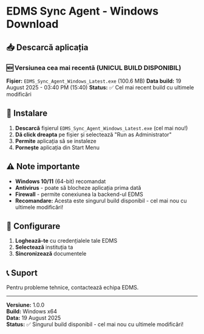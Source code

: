 # EDMS Sync Agent - Windows Download

## 📥 Descarcă aplicația

### 🆕 Versiunea cea mai recentă (UNICUL BUILD DISPONIBIL)
**Fișier:** `EDMS_Sync_Agent_Windows_Latest.exe` (100.6 MB)
**Data build:** 19 August 2025 - 03:40 PM (15:40)
**Status:** ✅ Cel mai recent build cu ultimele modificări

## 🚀 Instalare

1. **Descarcă** fișierul `EDMS_Sync_Agent_Windows_Latest.exe` (cel mai nou!)
2. **Dă click dreapta** pe fișier și selectează "Run as Administrator"
3. **Permite** aplicația să se instaleze
4. **Pornește** aplicația din Start Menu

## ⚠️ Note importante

- **Windows 10/11** (64-bit) recomandat
- **Antivirus** - poate să blocheze aplicația prima dată
- **Firewall** - permite conexiunea la backend-ul EDMS
- **Recomandare:** Acesta este singurul build disponibil - cel mai nou cu ultimele modificări!

## 🔧 Configurare

1. **Loghează-te** cu credențialele tale EDMS
2. **Selectează** instituția ta
3. **Sincronizează** documentele

## 📞 Suport

Pentru probleme tehnice, contactează echipa EDMS.

---
**Versiune:** 1.0.0  
**Build:** Windows x64  
**Data:** 19 August 2025  
**Status:** ✅ Singurul build disponibil - cel mai nou cu ultimele modificări!

